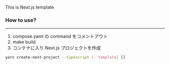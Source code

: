 This is Next.js template

### How to use?

---

1. compose.yaml の command をコメントアウト
2. make build
3. コンテナに入り Next.js プロジェクトを作成

```bash
yarn create-next-project --typescript [--template] []
```
